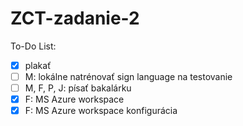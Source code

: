 # ZCT-zadanie-2
To-Do List:
  - [x] plakať
  - [ ] M: lokálne natrénovať sign language na testovanie
  - [ ] M, F, P, J: písať bakalárku
  - [x] F: MS Azure workspace
  - [x] F: MS Azure workspace konfigurácia
